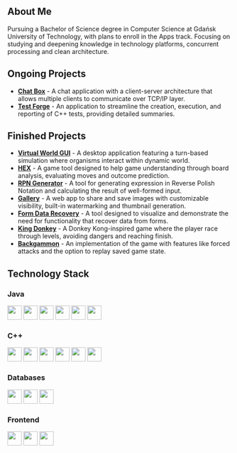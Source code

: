 ## About Me

Pursuing a Bachelor of Science degree in Computer Science at Gdańsk University of Technology, with plans to enroll in the Apps track.
Focusing on studying and deepening knowledge in technology platforms, concurrent processing and clean architecture.

## Ongoing Projects
- **[Chat Box](https://github.com/varev-dev/chat-box)** - A chat application with a client-server architecture that allows multiple clients to communicate over TCP/IP layer.
- **[Test Forge](https://github.com/varev-dev/test-forge)** - An application to streamline the creation, execution, and reporting of C++ tests, providing detailed summaries.

## Finished Projects
- **[Virtual World GUI](https://github.com/varev-dev/virtual-world-gui)** - A desktop application featuring a turn-based simulation where organisms interact within dynamic world.
- **[HEX](https://github.com/varev-dev/HEX)** - A game tool designed to help game understanding through board analysis, evaluating moves and outcome prediction.
- **[RPN Generator](https://github.com/varev-dev/rpn-generator)** - A tool for generating expression in Reverse Polish Notation and calculating the result of well-formed input.
- **[Gallery](https://github.com/varev-dev/gallery)** - A web app to share and save images with customizable visibility, built-in watermarking and thumbnail generation.
- **[Form Data Recovery](https://github.com/varev-dev/reusable-form-data)** - A tool designed to visualize and demonstrate the need for functionality that recover data from forms.
- **[King Donkey](https://github.com/varev-dev/king-donkey)** - A Donkey Kong-inspired game where the player race through levels, avoiding dangers and reaching finish.
- **[Backgammon](https://github.com/varev-dev/backgammon)** - An implementation of the game with features like forced attacks and the option to replay saved game state.

## Technology Stack
### Java
<p>
  <img src="https://img.shields.io/badge/Java-%23ED8B00.svg?logo=openjdk&logoColor=white&style=for-the-badge" height="32px"/>
  <img src="https://img.shields.io/badge/JavaFX-4169E1?logo=&logoColor=white&style=for-the-badge" height="32px"/>
  <img src="https://img.shields.io/badge/Swing-ff232f?logoColor=white&style=for-the-badge" height="32px"/>
  <img src="https://img.shields.io/badge/JUnit-2ca467?logo=&logoColor=white&style=for-the-badge" height="32px"/>
  <img src="https://img.shields.io/badge/Maven-862e7a?logo=&logoColor=white&style=for-the-badge" height="32px"/>
  <img src="https://img.shields.io/badge/IntelliJ IDEA-101010?logo=IntelliJIDEA&logoColor=white&style=for-the-badge" height="32px"/>
</p>

### C++
<p>
  <img src="https://img.shields.io/badge/C++-0A3069?logo=Cplusplus&logoColor=white&style=for-the-badge" height="32px"/>
  <img src="https://img.shields.io/badge/Qt-6DB33F?logo=qt&logoColor=white&style=for-the-badge" height="32px"/>
  <img src="https://img.shields.io/badge/gTest-b5a32d?logo=google&logoColor=white&style=for-the-badge" height="32px"/>
  <img src="https://img.shields.io/badge/Conan-4169E1?logo=conan&logoColor=white&style=for-the-badge" height="32px"/>
  <img src="https://img.shields.io/badge/CLion-101010?logo=CLion&logoColor=white&style=for-the-badge" height="32px"/>
  <img src="https://img.shields.io/badge/Linux-282727?logo=Linux&logoColor=white&style=for-the-badge" height="32px"/>
</p>

### Databases
<p>
  <img src="https://img.shields.io/badge/MongoDB-%234ea94b.svg?logo=mongodb&logoColor=white&style=for-the-badge" height="32px"/>
  <img src="https://img.shields.io/badge/MySQL-4479A1?logo=mysql&logoColor=fff&style=for-the-badge" height="32px"/>
  <img src="https://img.shields.io/badge/SQLite-%2307405e.svg?logo=sqlite&logoColor=white&style=for-the-badge" height="32px"/>
</p>

### Frontend
<p>
  <img src="https://img.shields.io/badge/TypeScript-3178C6?logo=typescript&logoColor=fff&style=for-the-badge" height="32px"/>
  <img src="https://img.shields.io/badge/Bootstrap-7952B3?logo=bootstrap&logoColor=fff&style=for-the-badge" height="32px"/>
  <img src="https://img.shields.io/badge/Tailwind%20CSS-%2338B2AC.svg?logo=tailwind-css&logoColor=white&style=for-the-badge" height="32px"/>
</p>
